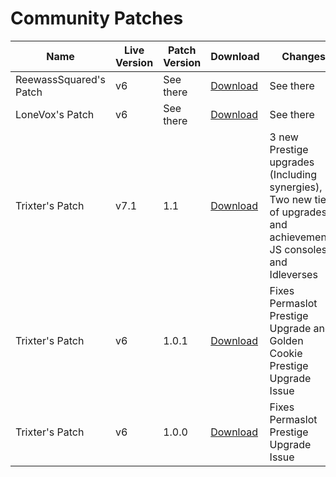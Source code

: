 # Community Patches

Name | Live Version | Patch Version | Download | Changes
------------- | ------------- | ------------- | ------------- | ------------- 
ReewassSquared's Patch | v6 | See there | [Download](https://github.com/ReewassSquared/Cookie-Clicker-Mobile-Patch/releases) | See there
LoneVox's Patch | v6 | See there | [Download](https://github.com/lonevox/Cookie-Clicker-Mobile-Patch/releases) | See there
Trixter's Patch | v7.1 | 1.1 | [Download](https://discord.com/channels/412363381891137536/581236824349868042/944668280919060530) | 3 new Prestige upgrades (Including synergies), Two new tiers of upgrades and achievements, JS consoles and Idleverses
Trixter's Patch | v6 | 1.0.1 | [Download](https://discordapp.com/channels/412363381891137536/581236824349868042/660903673299337216) | Fixes Permaslot Prestige Upgrade and Golden Cookie Prestige Upgrade Issue
Trixter's Patch | v6 | 1.0.0 | [Download](https://discordapp.com/channels/412363381891137536/581236824349868042/655860873214165039) | Fixes Permaslot Prestige Upgrade Issue
